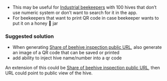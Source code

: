 - This may be useful for [Industrial beekeepers](https://www.notion.so/Industrial-beekeepers-cf0c8af087cb456dbb72058b88a42db9?pvs=21) with 100 hives that don’t use numeric system or don’t want to search for it in the app.
- For beekeepers that want to print QR code in case beekeeper wants to put it on a honey 🍯 jar

### Suggested solution

- When generating [Share of beehive inspection public URL](https://www.notion.so/Share-of-beehive-inspection-public-URL-477d096f683542f4a182e53ff5f23780?pvs=21), also generate an image of a QR code that can be saved or printed
- add ability to inject hive name/number into a qr code

An extension of this could be [Share of beehive inspection public URL](https://www.notion.so/Share-of-beehive-inspection-public-URL-477d096f683542f4a182e53ff5f23780?pvs=21), then URL could point to public view of the hive.